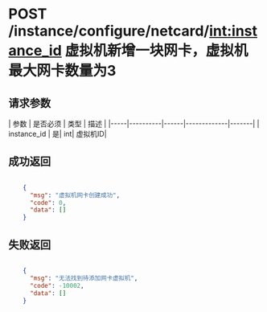 # POST /instance/configure/netcard/<int:instance_id>  虚拟机新增一块网卡，虚拟机最大网卡数量为3



## 请求参数
| 参数 | 是否必须 | 类型 | 描述 | 
|-----|----------|------|-------------|-------|
| instance_id   | 是| int| 虚拟机ID|


## 成功返回
```json

	{
	  "msg": "虚拟机网卡创建成功",
	  "code": 0,
	  "data": []
    }

```


## 失败返回
```json

	{
	  "msg": "无法找到待添加网卡虚拟机",
	  "code": -10002,
	  "data": []
    }

```